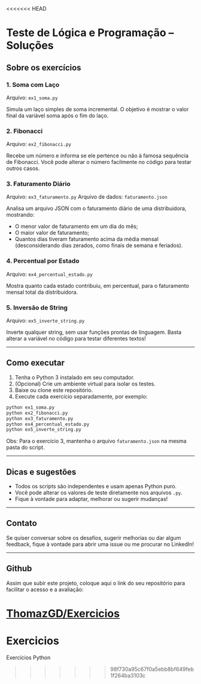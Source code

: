 <<<<<<< HEAD
# Teste de Lógica e Programação – Soluções
## Sobre os exercícios

### 1. Soma com Laço
Arquivo: `ex1_soma.py`

Simula um laço simples de soma incremental. O objetivo é mostrar o valor final da variável soma após o fim do laço.

### 2. Fibonacci
Arquivo: `ex2_fibonacci.py`

Recebe um número e informa se ele pertence ou não à famosa sequência de Fibonacci. Você pode alterar o número facilmente no código para testar outros casos.

### 3. Faturamento Diário
Arquivo: `ex3_faturamento.py`
Arquivo de dados: `faturamento.json`

Analisa um arquivo JSON com o faturamento diário de uma distribuidora, mostrando:
- O menor valor de faturamento em um dia do mês;
- O maior valor de faturamento;
- Quantos dias tiveram faturamento acima da média mensal (desconsiderando dias zerados, como finais de semana e feriados).

### 4. Percentual por Estado
Arquivo: `ex4_percentual_estado.py`

Mostra quanto cada estado contribuiu, em percentual, para o faturamento mensal total da distribuidora.

### 5. Inversão de String
Arquivo: `ex5_inverte_string.py`

Inverte qualquer string, sem usar funções prontas de linguagem. Basta alterar a variável no código para testar diferentes textos!

---

## Como executar

1. Tenha o Python 3 instalado em seu computador.
2. (Opcional) Crie um ambiente virtual para isolar os testes.
3. Baixe ou clone este repositório.
4. Execute cada exercício separadamente, por exemplo:

```bash
python ex1_soma.py
python ex2_fibonacci.py
python ex3_faturamento.py
python ex4_percentual_estado.py
python ex5_inverte_string.py
```

Obs: Para o exercício 3, mantenha o arquivo `faturamento.json` na mesma pasta do script.

---

## Dicas e sugestões
- Todos os scripts são independentes e usam apenas Python puro.
- Você pode alterar os valores de teste diretamente nos arquivos `.py`.
- Fique à vontade para adaptar, melhorar ou sugerir mudanças!

---

## Contato
Se quiser conversar sobre os desafios, sugerir melhorias ou dar algum feedback, fique à vontade para abrir uma issue ou me procurar no LinkedIn!

---

## Github
Assim que subir este projeto, coloque aqui o link do seu repositório para facilitar o acesso e a avaliação:

[ThomazGD/Exercicios](https://github.com/ThomazGD/Exercicios) 
=======
# Exercicios
Exercícios Python
>>>>>>> 98f730a95c67f0a5ebb8bf649feb1f264ba3103c
